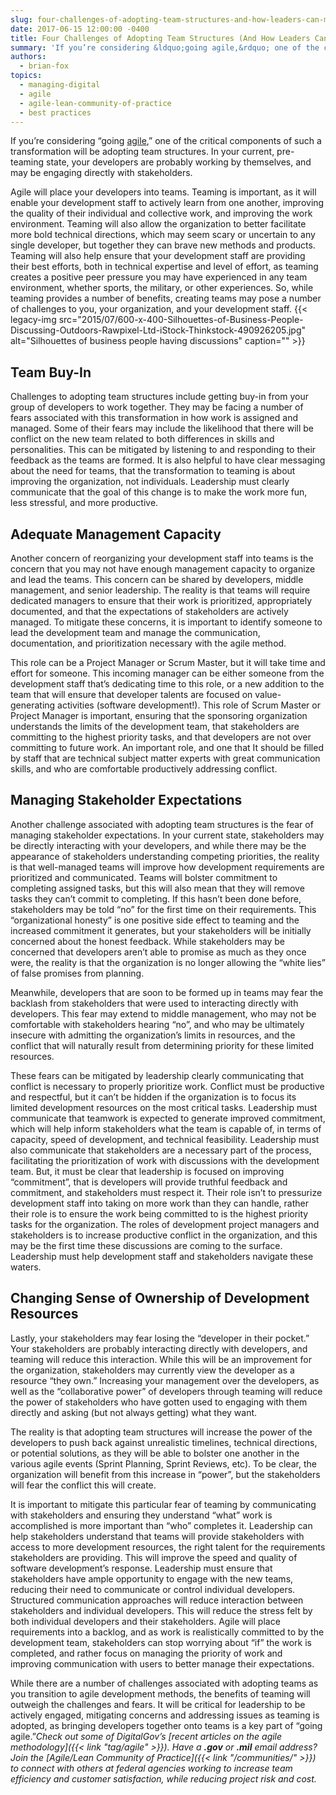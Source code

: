 ```yaml
---
slug: four-challenges-of-adopting-team-structures-and-how-leaders-can-mitigate-them
date: 2017-06-15 12:00:00 -0400
title: Four Challenges of Adopting Team Structures (And How Leaders Can Mitigate Them)
summary: 'If you’re considering &ldquo;going agile,&rdquo; one of the critical components of such a transformation will be adopting team structures. In your current, pre-teaming state, your developers are probably working by themselves, and may be engaging directly with stakeholders. Agile will place your developers into teams. Teaming is important, as it will enable your development staff'
authors:
  - brian-fox
topics:
  - managing-digital
  - agile
  - agile-lean-community-of-practice
  - best practices
---
```


If you’re considering “going [agile](https://en.wikipedia.org/wiki/Agile_software_development),” one of the critical components of such a transformation will be adopting team structures. In your current, pre-teaming state, your developers are probably working by themselves, and may be engaging directly with stakeholders.

Agile will place your developers into teams. Teaming is important, as it will enable your development staff to actively learn from one another, improving the quality of their individual and collective work, and improving the work environment. Teaming will also allow the organization to better facilitate more bold technical directions, which may seem scary or uncertain to any single developer, but together they can brave new methods and products. Teaming will also help ensure that your development staff are providing their best efforts, both in technical expertise and level of effort, as teaming creates a positive peer pressure you may have experienced in any team environment, whether sports, the military, or other experiences. So, while teaming provides a number of benefits, creating teams may pose a number of challenges to you, your organization, and your development staff. {{< legacy-img src="2015/07/600-x-400-Silhouettes-of-Business-People-Discussing-Outdoors-Rawpixel-Ltd-iStock-Thinkstock-490926205.jpg" alt="Silhouettes of business people having discussions" caption="" >}} 

## Team Buy-In

Challenges to adopting team structures include getting buy-in from your group of developers to work together. They may be facing a number of fears associated with this transformation in how work is assigned and managed. Some of their fears may include the likelihood that there will be conflict on the new team related to both differences in skills and personalities. This can be mitigated by listening to and responding to their feedback as the teams are formed. It is also helpful to have clear messaging about the need for teams, that the transformation to teaming is about improving the organization, not individuals. Leadership must clearly communicate that the goal of this change is to make the work more fun, less stressful, and more productive.

## Adequate Management Capacity

Another concern of reorganizing your development staff into teams is the concern that you may not have enough management capacity to organize and lead the teams. This concern can be shared by developers, middle management, and senior leadership. The reality is that teams will require dedicated managers to ensure that their work is prioritized, appropriately documented, and that the expectations of stakeholders are actively managed. To mitigate these concerns, it is important to identify someone to lead the development team and manage the communication, documentation, and prioritization necessary with the agile method.

This role can be a Project Manager or Scrum Master, but it will take time and effort for someone. This incoming manager can be either someone from the development staff that’s dedicating time to this role, or a new addition to the team that will ensure that developer talents are focused on value-generating activities (software development!). This role of Scrum Master or Project Manager is important, ensuring that the sponsoring organization understands the limits of the development team, that stakeholders are committing to the highest priority tasks, and that developers are not over committing to future work. An important role, and one that It should be filled by staff that are technical subject matter experts with great communication skills, and who are comfortable productively addressing conflict.

## Managing Stakeholder Expectations

Another challenge associated with adopting team structures is the fear of managing stakeholder expectations. In your current state, stakeholders may be directly interacting with your developers, and while there may be the appearance of stakeholders understanding competing priorities, the reality is that well-managed teams will improve how development requirements are prioritized and communicated. Teams will bolster commitment to completing assigned tasks, but this will also mean that they will remove tasks they can’t commit to completing. If this hasn’t been done before, stakeholders may be told “no” for the first time on their requirements. This “organizational honesty” is one positive side effect to teaming and the increased commitment it generates, but your stakeholders will be initially concerned about the honest feedback. While stakeholders may be concerned that developers aren’t able to promise as much as they once were, the reality is that the organization is no longer allowing the “white lies” of false promises from planning.

Meanwhile, developers that are soon to be formed up in teams may fear the backlash from stakeholders that were used to interacting directly with developers. This fear may extend to middle management, who may not be comfortable with stakeholders hearing “no”, and who may be ultimately insecure with admitting the organization’s limits in resources, and the conflict that will naturally result from determining priority for these limited resources.

These fears can be mitigated by leadership clearly communicating that conflict is necessary to properly prioritize work. Conflict must be productive and respectful, but it can’t be hidden if the organization is to focus its limited development resources on the most critical tasks. Leadership must communicate that teamwork is expected to generate improved commitment, which will help inform stakeholders what the team is capable of, in terms of capacity, speed of development, and technical feasibility. Leadership must also communicate that stakeholders are a necessary part of the process, facilitating the prioritization of work with discussions with the development team. But, it must be clear that leadership is focused on improving “commitment”, that is developers will provide truthful feedback and commitment, and stakeholders must respect it. Their role isn’t to pressurize development staff into taking on more work than they can handle, rather their role is to ensure the work being committed to is the highest priority tasks for the organization. The roles of development project managers and stakeholders is to increase productive conflict in the organization, and this may be the first time these discussions are coming to the surface. Leadership must help development staff and stakeholders navigate these waters.

## Changing Sense of Ownership of Development Resources

Lastly, your stakeholders may fear losing the “developer in their pocket.” Your stakeholders are probably interacting directly with developers, and teaming will reduce this interaction. While this will be an improvement for the organization, stakeholders may currently view the developer as a resource “they own.” Increasing your management over the developers, as well as the “collaborative power” of developers through teaming will reduce the power of stakeholders who have gotten used to engaging with them directly and asking (but not always getting) what they want.

The reality is that adopting team structures will increase the power of the developers to push back against unrealistic timelines, technical directions, or potential solutions, as they will be able to bolster one another in the various agile events (Sprint Planning, Sprint Reviews, etc). To be clear, the organization will benefit from this increase in “power”, but the stakeholders will fear the conflict this will create.

It is important to mitigate this particular fear of teaming by communicating with stakeholders and ensuring they understand “what” work is accomplished is more important than “who” completes it. Leadership can help stakeholders understand that teams will provide stakeholders with access to more development resources, the right talent for the requirements stakeholders are providing. This will improve the speed and quality of software development’s response. Leadership must ensure that stakeholders have ample opportunity to engage with the new teams, reducing their need to communicate or control individual developers. Structured communication approaches will reduce interaction between stakeholders and individual developers. This will reduce the stress felt by both individual developers and their stakeholders. Agile will place requirements into a backlog, and as work is realistically committed to by the development team, stakeholders can stop worrying about “if” the work is completed, and rather focus on managing the priority of work and improving communication with users to better manage their expectations.

While there are a number of challenges associated with adopting teams as you transition to agile development methods, the benefits of teaming will outweigh the challenges and fears. It will be critical for leadership to be actively engaged, mitigating concerns and addressing issues as teaming is adopted, as bringing developers together onto teams is a key part of “going agile.”_Check out some of DigitalGov&#8217;s [recent articles on the agile methodology]({{< link "tag/agile" >}})._ _Have a **.gov** or **.mil** email address? Join the [Agile/Lean Community of Practice]({{< link "/communities/" >}}) to connect with others at federal agencies working to increase team efficiency and customer satisfaction, while reducing project risk and cost._